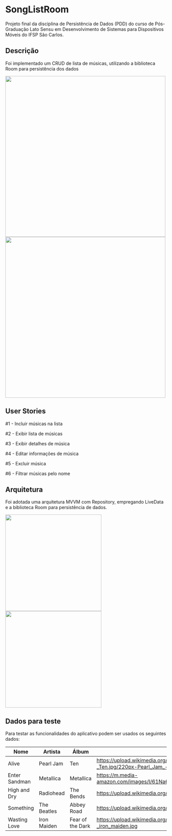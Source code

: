 # SongListRoom
Projeto final da disciplina de Persistência de Dados (PDD) do curso de Pós-Graduação Lato Sensu em Desenvolvimento de Sistemas para Dispositivos Móveis do IFSP São Carlos.

## Descrição
Foi implementado um CRUD de lista de músicas, utilizando a biblioteca Room para persistência dos dados

<img src="https://github.com/gabrielmoreira-dev/SongListRoom/assets/52149023/4f34bf7f-861d-4a40-a913-fdc3288f4ca8" height="500"/>
<img src="https://github.com/gabrielmoreira-dev/SongListRoom/assets/52149023/0d6244fa-a8f5-419c-afe1-444c7d097bfa" height="500"/>

## User Stories
#1 - Incluir músicas na lista

#2 - Exibir lista de músicas

#3 - Exibir detalhes de música

#4 - Editar informações de música

#5 - Excluir música

#6 - Filtrar músicas pelo nome

## Arquitetura
Foi adotada uma arquitetura MVVM com Repository, empregando LiveData e a biblioteca Room para persistência de dados. 

<img src="https://github.com/gabrielmoreira-dev/SongListRoom/assets/52149023/1ecc28c0-b46c-4688-817d-57b5a7745623" height="300" />
<img src="https://github.com/gabrielmoreira-dev/SongListRoom/assets/52149023/d8489737-3f5c-4b6a-af0d-37d9ba0f0ab3" height="300" />

## Dados para teste
Para testar as funcionalidades do aplicativo podem ser usados os seguintes dados:

| Nome          | Artista       | Álbum            | Imagem                                                                                             |
| ------------- | ------------- | ---------------- | -------------------------------------------------------------------------------------------------- |
| Alive         | Pearl Jam     | Ten              | https://upload.wikimedia.org/wikipedia/pt/thumb/d/da/Pearl_Jam_-_Ten.jpg/220px-Pearl_Jam_-_Ten.jpg |
| Enter Sandman | Metallica     | Metallica        | https://m.media-amazon.com/images/I/61Na6eN05jS._UF350,350_QL80_.jpg                               |
| High and Dry  | Radiohead     | The Bends        | https://upload.wikimedia.org/wikipedia/pt/b/bf/TheBends.jpg                                        |
| Something     | The Beatles   | Abbey Road       | https://upload.wikimedia.org/wikipedia/pt/3/3d/Abbey_Road.jpg                                      |
| Wasting Love  | Iron Maiden   | Fear of the Dark | https://upload.wikimedia.org/wikipedia/pt/6/64/Fear_of_the_dark_-_iron_maiden.jpg                  |
